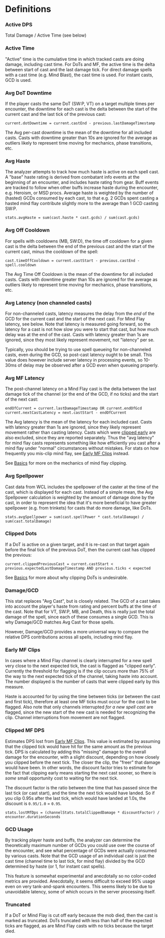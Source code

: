 # Definitions

### Active DPS

Total Damage / Active Time (see below)

### Active Time

"Active" time is the cumulative time in which tracked casts are doing damage, including cast time. For DoTs and MF, the active time is the delta
between start of cast and the last damage tick. For direct damage spells with a cast time (e.g. Mind Blast), the cast time is used. For instant casts,
GCD is used.

### Avg DoT Downtime

If the player casts the same DoT (SW:P, VT) on a target multiple times per encounter, the downtime for each cast is the delta between the start
of the current cast and the last tick of the previous cast:

```
current.dotDowntime = current.castEnd - previous.lastDamageTimestamp
```

The Avg per-cast downtime is the mean of the downtime for all included casts. Casts with downtime greater than 10s are ignored for the average 
as outliers likely to represent time moving for mechanics, phase transitions, etc.

### Avg Haste

The analyzer attempts to track how much haste is active on each spell cast. A "base" haste rating is derived from combatant info
events at the beginning of an encounter, and includes haste rating from gear. Buff events are tracked to follow when other buffs
increase haste during the encounter, e.g. Heroism, or MSD procs. Average haste is weighted by the number of (hasted) GCDs consumed
by each cast, to that e.g. 2 GCDs spent casting a hasted mind flay contribute slightly more to the average than 1 GCD casting SW:P.

```
stats.avgHaste = sum(cast.haste * cast.gcds) / sum(cast.gcds)
```

### Avg Off Cooldown

For spells with cooldowns (MB, SW:D), the time off cooldown for a given cast is the delta between the end of the previous cast and the start of
the current cast, minus the cooldown of the spell:

```
cast.timeOffCooldown = current.castStart - previous.castEnd - spell.cooldown
```

The Avg Time Off Cooldown is the mean of the downtime for all included casts. Casts with downtime greater than 10s are ignored for the
average as outliers likely to represent time moving for mechanics, phase transitions, etc.

### Avg Latency (non channeled casts)

For non-channeled casts, latency measures the delay from the _end_ of the GCD for the current cast and the start of the next cast.
For Mind Flay latency, see below. Note that latency is measured going forward, so the latency for a cast is not how slow you were
to start that cast, but how much delay was at the end of the cast. Casts with latency greater than 1s are ignored, since they most
likely represent movement, not "latency" per se.

Typically, you should be trying to use spell queueing for non-channeled casts, even during the GCD, so post-cast latency ought
to be small. This value does however include server latency in processing events, so 10-30ms of delay may be observed after a GCD
even when queueing properly. 

### Avg MF Latency

The post-channel latency on a Mind Flay cast is the delta between the last damage tick of the channel (or the end of the GCD, if
no ticks) and the start of the next cast:

```
endOfCurrent = current.lastDamageTimestamp OR current.endOfGcd
current.nextCastLatency = next.castStart - endOfCurrent
```

The Avg latency is the mean of the latency for each included cast. Casts with latency greater than 1s are ignored, since they likely
represent movement rather than casting latency. Casts which were [clipped early](#early-mf-clips) are also excluded, since they are reported
separately. Thus the "avg latency" for mind flay casts represents something like how efficiently you cast after a mind flay under "normal" circumstances without
mistakes. For stats on how frequently you mis-clip mind flay, see [Early MF Clips](#early-mf-clips) instead.

See [Basics](BASICS.md) for more on the mechanics of mind flay clipping.

### Avg Spellpower

Cast data from WCL includes the spellpower of the caster at the time of the cast, which is displayed for each cast. Instead of a simple mean,
the Avg Spellpower calculation is weighted by the amount of damage done by the cast, in order to represent the idea that it's more beneficial
to have greater spellpower (e.g. from trinkets) for casts that do more damage, like DoTs.

```
stats.avgSpellpower = sum(cast.spellPower * cast.totalDamage) / sum(cast.totalDamage)
```

### Clipped Dots

If a DoT is active on a given target, and it is re-cast on that target again before the final tick of the previous DoT, then the current
cast has clipped the previous:

```
current.clippedPreviousCast = current.castStart < previous.expectedLastDamageTimestamp AND previous.ticks < expected
```

See [Basics](BASICS.md) for more about why clipping DoTs is undesirable.

### Damage/GCD

This stat replaces "Avg Cast", but is closely related. The GCD of a cast takes into account the player's haste from rating and 
percent buffs at the time of the cast. Note that for VT, SW:P, MB, and Death, this is really just the total damage of the spell, 
since each of these consumes a single GCD. This is why Damage/GCD matches Avg Cast for those spells. 

However, Damage/GCD provides a more universal way to compare the relative DPS contributions across all spells, including mind flay.


### Early MF Clips

In cases where a Mind Flay channel is clearly interrupted for a new spell very close to the next expected tick, the cast is flagged as 
"clipped early". Currently the threshold for flagging is if the clip occurs more than 75% of the way to the next expected tick of the channel, 
taking haste into account. The number displayed is the number of casts that were clipped early by this measure.

Haste is accounted for by using the time between ticks (or between the cast and first tick), therefore at least one MF ticks must
occur for the cast to be flagged. Also note that only channels interrupted *for a new spell cast* are flagged, since the new start of the new cast
is needed for recognizing the clip. Channel interruptions from movement are not flagged.

### Clipped MF DPS

Estimates DPS lost from [Early MF Clips](#early-mf-clips). This value is estimated by assuming that the clipped tick would have hit for the same
amount as the previous tick. DPS is calculated by adding this "missing" damage to the overall damage for the encounter, with a slight discount,
depending on how closely you clipped before the next tick. The closer the clip, the "freer" that damage would have been. In other words, 
the discount factor tries to estimate for the fact that clipping early means starting the next cast sooner, so there is *some* small opportunity 
cost to waiting for the next tick.

The discount factor is the ratio between the time that has passed since the last tick (or cast start), and the time the next tick would have landed.
So if you clip 0.95s after the last tick, which would have landed at 1.0s, the discount is `0.95/1.0` = `0.95`.

```
stats.lostMfDps = (channelStats.totalClippedDamage * discountFactor) / encounter.durationSeconds
```

### GCD Usage

By tracking player haste and buffs, the analyzer can determine the theoretically maximum number of GCDs you could use over the
course of the encounter, and see what percentage of GCDs were actually consumed by various casts. Note that the GCD usage of an 
individual cast is just the cast time (channel time to last tick, for mind flay) divided by the GCD determined by haste 
(or 1, for instant cast spells). 

This feature is somewhat experimental and anecdotally so no color-coded metrics are provided. Anecdotally, it seems difficult to 
exceed 95% usage even on very tank-and-spank encounters. This seems likely to be due to unavoidable latency, some of which occurs
in the server processing itself.

### Truncated

If a DoT or Mind Flay is cut off early because the mob died, then the cast is marked as truncated. DoTs truncated with less than
half of the expected ticks are flagged, as are Mind Flay casts with no ticks because the target died.
